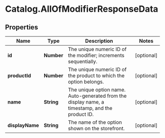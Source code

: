# Catalog.AllOfModifierResponseData

## Properties
Name | Type | Description | Notes
------------ | ------------- | ------------- | -------------
**id** | **Number** | The unique numeric ID of the modifier; increments sequentially.  | [optional] 
**productId** | **Number** | The unique numeric ID of the product to which the option belongs.  | [optional] 
**name** | **String** | The unique option name. Auto-generated from the display name, a timestamp, and the product ID.  | [optional] 
**displayName** | **String** | The name of the option shown on the storefront.  | [optional] 
